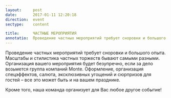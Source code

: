 ```yaml
---
layout:     post
date:       2017-01-11 12:20:18
direction:  event
sectype:    content

title:      ЧАСТНЫЕ МЕРОПРИЯТИЯ    
annotatio:  Проведение частных мероприятий требует сноровки и большого опыта. Масштабы и стилистика частных торжеств бывают самыми разными. Организация вашего мероприятия будет безупречно, если за дело возьмется группа компаний Monte. Оформление, организация спецэффектов, салюта, эксклюзивных угощений и сюрпризов для гостей – все это может быть и на вашем празднике. 
---
```


Проведение частных мероприятий требует сноровки и большого опыта. Масштабы и стилистика частных торжеств бывают самыми разными. Организация вашего мероприятия будет безупречно, если за дело возьмется группа компаний Monte. Оформление, организация спецэффектов, салюта, эксклюзивных угощений и сюрпризов для гостей – все это может быть и на вашем празднике. 

Кроме того, наша команда организует для Вас любое другое событие!
